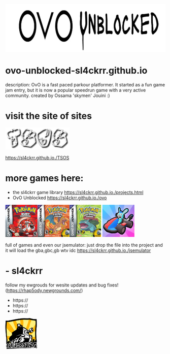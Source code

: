 <img src="./ovo-unblocked-game-logo.webp" alt="img here" class="img-fluid" width="900px" height="150px" id="logo">

# ovo-unblocked-sl4ckrr.github.io
description: OvO is a fast paced parkour platformer. It started as a fun game jam entry, but it is now a popular speedrun game with a very active community.
created by Ossama 'skymen' Jouini :)

# visit the site of sites
<img src="tsos.png" alt="img here" class="img-fluid" width="40%" height="40%" id="logo">

https://sl4ckrr.github.io./TSOS

# more games here:
- the sl4ckrr game library https://sl4ckrr.github.io./projects.html
- OvO Unblocked https://sl4ckrr.github.io./ovo
  


  
<img src="ruby.jpg" alt="img here" class="img-fluid" width="20%" height="20%" id="logo"><img src="firered.jpeg" alt="" class="img-fluid" width="20%" height="20%" id="logo"><img src="leafgreen.jpg" alt="Leafgreen.jpg" class="img-fluid" width="20%" height="20%" id="logo">
<img src="smash.jpeg" alt="smash.jpeg" class="img-fluid" width="20%" height="20%" id="logo">


full of games and even our jsemulator:
just drop the file into the project and it will load the gba,gbc,gb wtv idc
  https://sl4ckrr.github.io./jsemulator


# - sl4ckrr
follow my ewgrouds for wesite updates and bug fixes!
(https://rhap5ody.newgrounds.com/)
- https://
- https://
- https://



<img src="newgrounds_logo.png" alt="img here" class="img-fluid" width="20%" height="20%" id="logo">
